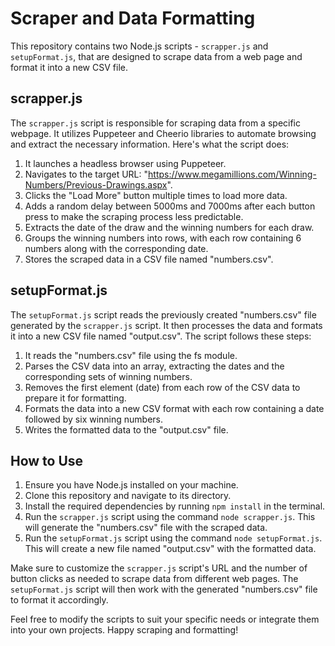 # Scraper and Data Formatting

This repository contains two Node.js scripts - `scrapper.js` and `setupFormat.js`, that are designed to scrape data from a web page and format it into a new CSV file.

## scrapper.js

The `scrapper.js` script is responsible for scraping data from a specific webpage. It utilizes Puppeteer and Cheerio libraries to automate browsing and extract the necessary information. Here's what the script does:

1. It launches a headless browser using Puppeteer.
2. Navigates to the target URL: "https://www.megamillions.com/Winning-Numbers/Previous-Drawings.aspx".
3. Clicks the "Load More" button multiple times to load more data.
4. Adds a random delay between 5000ms and 7000ms after each button press to make the scraping process less predictable.
5. Extracts the date of the draw and the winning numbers for each draw.
6. Groups the winning numbers into rows, with each row containing 6 numbers along with the corresponding date.
7. Stores the scraped data in a CSV file named "numbers.csv".

## setupFormat.js

The `setupFormat.js` script reads the previously created "numbers.csv" file generated by the `scrapper.js` script. It then processes the data and formats it into a new CSV file named "output.csv". The script follows these steps:

1. It reads the "numbers.csv" file using the fs module.
2. Parses the CSV data into an array, extracting the dates and the corresponding sets of winning numbers.
3. Removes the first element (date) from each row of the CSV data to prepare it for formatting.
4. Formats the data into a new CSV format with each row containing a date followed by six winning numbers.
5. Writes the formatted data to the "output.csv" file.

## How to Use

1. Ensure you have Node.js installed on your machine.
2. Clone this repository and navigate to its directory.
3. Install the required dependencies by running `npm install` in the terminal.
4. Run the `scrapper.js` script using the command `node scrapper.js`. This will generate the "numbers.csv" file with the scraped data.
5. Run the `setupFormat.js` script using the command `node setupFormat.js`. This will create a new file named "output.csv" with the formatted data.

Make sure to customize the `scrapper.js` script's URL and the number of button clicks as needed to scrape data from different web pages. The `setupFormat.js` script will then work with the generated "numbers.csv" file to format it accordingly.

Feel free to modify the scripts to suit your specific needs or integrate them into your own projects. Happy scraping and formatting!
